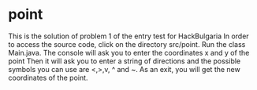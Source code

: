 # point
This is the solution of problem 1 of the entry test for HackBulgaria
In order to access the source code, click on the directory src/point.
Run the class Main.java.
The console will ask you to enter the coordinates x and y of the point
Then it will ask you to enter a string of directions and the possible symbols you can use are <,>,v, ^ and ~.
As an exit, you will get the new coordinates of the point.
